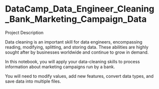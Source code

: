 # DataCamp_Data_Engineer_Cleaning_Bank_Marketing_Campaign_Data

Project Description <br />

Data cleaning is an important skill for data engineers, encompassing reading, modifying, splitting, and storing data. These abilities are highly sought after by businesses worldwide and continue to grow in demand.

In this notebook, you will apply your data-cleaning skills to process information about marketing campaigns run by a bank.

You will need to modify values, add new features, convert data types, and save data into multiple files.
